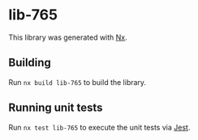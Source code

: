 # lib-765

This library was generated with [Nx](https://nx.dev).

## Building

Run `nx build lib-765` to build the library.

## Running unit tests

Run `nx test lib-765` to execute the unit tests via [Jest](https://jestjs.io).
